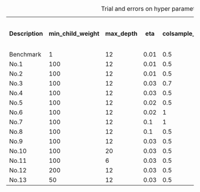 <table>
<caption>Trial and errors on hyper parameter tuning of XGBoost model</caption>

<tr>
  <th>Description</th>
  <th>min_child_weight</th>
  <th>max_depth</th>
  <th>eta</th>
  <th>colsample_bytree</th>
  <th>subsample</th>
  <th>alpha</th>
  <th>lambda</th>
  <th>gamma</th>
  <th>MAE on 5-Fold Cross Validation</th>
</tr>

<tr>
  <td>Benchmark</td>
  <td>1</td>
  <td>12</td>
  <td>0.01</td>
  <td>0.5</td>
  <td>0.8</td>
  <td>1</td>
  <td>1</td>
  <td>1</td>
  <td>1134.77</td>
</tr>

<tr>
  <td>No.1</td>
  <td>100</td>
  <td>12</td>
  <td>0.01</td>
  <td>0.5</td>
  <td>0.8</td>
  <td>1</td>
  <td>1</td>
  <td>1</td>
  <td>1133.56</td>
</tr>

<tr>
  <td>No.2</td>
  <td>100</td>
  <td>12</td>
  <td>0.01</td>
  <td>0.5</td>
  <td>0.5</td>
  <td>1</td>
  <td>1</td>
  <td>1</td>
  <td>1135.99</td>
</tr>

<tr>
  <td>No.3</td>
  <td>100</td>
  <td>12</td>
  <td>0.03</td>
  <td>0.7</td>
  <td>0.7</td>
  <td>0</td>
  <td>1</td>
  <td>0</td>
  <td>1136.94</td>
</tr>

<tr>
  <td>No.4</td>
  <td>100</td>
  <td>12</td>
  <td>0.03</td>
  <td>0.5</td>
  <td>0.8</td>
  <td>1</td>
  <td>1</td>
  <td>1</td>
  <td>1135.22</td>
</tr>

<tr>
  <td>No.5</td>
  <td>100</td>
  <td>12</td>
  <td>0.02</td>
  <td>0.5</td>
  <td>0.8</td>
  <td>1</td>
  <td>1</td>
  <td>1</td>
  <td>1134.17</td>
</tr>

<tr>
  <td>No.6</td>
  <td>100</td>
  <td>12</td>
  <td>0.02</td>
  <td>1</td>
  <td>0.8</td>
  <td>1</td>
  <td>1</td>
  <td>1</td>
  <td>1136.05</td>
</tr>

<tr>
  <td>No.7</td>
  <td>100</td>
  <td>12</td>
  <td>0.1</td>
  <td>1</td>
  <td>0.8</td>
  <td>1</td>
  <td>1</td>
  <td>1</td>
  <td>1143.03</td>
</tr>

<tr>
  <td>No.8</td>
  <td>100</td>
  <td>12</td>
  <td>0.1</td>
  <td>0.5</td>
  <td>0.8</td>
  <td>1</td>
  <td>1</td>
  <td>1</td>
  <td>1142.27</td>
</tr>

<tr>
  <td>No.9</td>
  <td>100</td>
  <td>12</td>
  <td>0.03</td>
  <td>0.5</td>
  <td>0.7</td>
  <td>1</td>
  <td>1</td>
  <td>1</td>
  <td>1135.72</td>
</tr>

<tr>
  <td>No.10</td>
  <td>100</td>
  <td>20</td>
  <td>0.03</td>
  <td>0.5</td>
  <td>0.7</td>
  <td>1</td>
  <td>1</td>
  <td>1</td>
  <td>1136.61</td>
</tr>

<tr>
  <td>No.11</td>
  <td>100</td>
  <td>6</td>
  <td>0.03</td>
  <td>0.5</td>
  <td>0.7</td>
  <td>1</td>
  <td>1</td>
  <td>1</td>
  <td>1137.29</td>
</tr>

<tr>
  <td>No.12</td>
  <td>200</td>
  <td>12</td>
  <td>0.03</td>
  <td>0.5</td>
  <td>0.7</td>
  <td>1</td>
  <td>1</td>
  <td>1</td>
  <td>1136.50</td>
</tr>

<tr>
  <td>No.13</td>
  <td>50</td>
  <td>12</td>
  <td>0.03</td>
  <td>0.5</td>
  <td>0.7</td>
  <td>1</td>
  <td>1</td>
  <td>1</td>
  <td>1136.05</td>
</tr>
</table>

